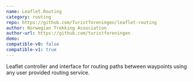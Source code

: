 ```yaml
---
name: Leaflet.Routing
category: routing
repo: https://github.com/Turistforeningen/leaflet-routing
author: Norwegian Trekking Association
author-url: https://github.com/turistforeningen
demo: 
compatible-v0: false
compatible-v1: true
---
```


Leaflet controller and interface for routing paths between waypoints using any user provided routing service.
